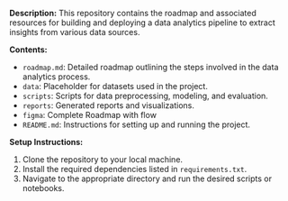 **Description:**
This repository contains the roadmap and associated resources for building and deploying a data analytics pipeline to extract insights from various data sources.

**Contents:**
- `roadmap.md`: Detailed roadmap outlining the steps involved in the data analytics process.
- `data`: Placeholder for datasets used in the project.
- `scripts`: Scripts for data preprocessing, modeling, and evaluation.
- `reports`: Generated reports and visualizations.
- `figma`: Complete Roadmap with flow
- `README.md`: Instructions for setting up and running the project.

**Setup Instructions:**
1. Clone the repository to your local machine.
2. Install the required dependencies listed in `requirements.txt`.
3. Navigate to the appropriate directory and run the desired scripts or notebooks.
